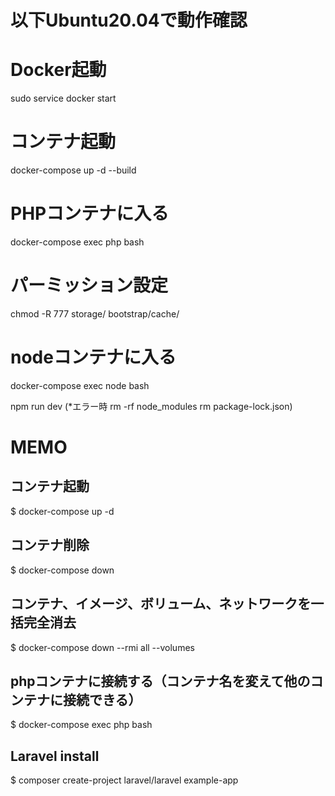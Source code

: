 # 以下Ubuntu20.04で動作確認

# Docker起動
sudo service docker start

# コンテナ起動
docker-compose up -d --build

# PHPコンテナに入る
docker-compose exec php bash

# パーミッション設定
chmod -R 777 storage/ bootstrap/cache/

# nodeコンテナに入る
docker-compose exec node bash

npm run dev
(*エラー時 rm -rf node_modules rm package-lock.json)


# MEMO
## コンテナ起動
$ docker-compose up -d

## コンテナ削除
$ docker-compose down

## コンテナ、イメージ、ボリューム、ネットワークを一括完全消去
$ docker-compose down --rmi all --volumes

## phpコンテナに接続する（コンテナ名を変えて他のコンテナに接続できる）
$ docker-compose exec php bash

## Laravel install
$ composer create-project laravel/laravel example-app
